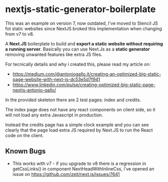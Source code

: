 # nextjs-static-generator-boilerplate

This was an example on version 7, now outdated, I've moved to Stencil JS fot static websites since NextJS broked this implementation when changing from v7 to v8.


A **Next.JS** boilerplate to build and **export a static website without requiring a running server**. Basically you can use Next.Js as a **static generator** removing unwanted features like extra JS files.

For tecnically details and why i created this, please read my article on:
* https://medium.com/@antoniogallo.it/creating-an-optimized-big-static-page-website-with-next-js-dc53e5d7f941
* https://www.linkedin.com/pulse/creating-optimized-big-static-page-nextjs-antonio-gallo/

In the provided skeleton there are 2 test pages: index and credits.

The index page does not have any react components on client side, so it will not load any extra Javascript in production.

Instead the credits page has a simple clock example and you can see clearly that the page load extra JS required by Next.JS to run the React code on the client.

## Known Bugs

* This works with v7 - if you upgrade to v8 there is a regression in getCssLinks() in component NextHeadWithInlineCss, i've opened an issue on https://github.com/zeit/next.js/issues/7641
